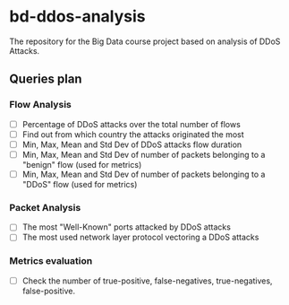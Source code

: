 # bd-ddos-analysis
The repository for the Big Data course project based on analysis of DDoS Attacks.

## Queries plan

### Flow Analysis

  - [ ] Percentage of DDoS attacks over the total number of flows
  - [ ] Find out from which country the attacks originated the most
  - [ ] Min, Max, Mean and Std Dev of DDoS attacks flow duration
  - [ ] Min, Max, Mean and Std Dev of number of packets belonging to a "benign" flow (used for metrics)
  - [ ] Min, Max, Mean and Std Dev of number of packets belonging to a "DDoS" flow (used for metrics)

### Packet Analysis

  - [ ] The most "Well-Known" ports attacked by DDoS attacks
  - [ ] The most used network layer protocol vectoring a DDoS attacks

### Metrics evaluation
  - [ ] Check the number of true-positive, false-negatives, true-negatives, false-positive.

